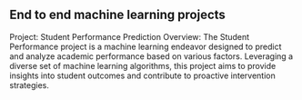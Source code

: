## End to end machine learning projects

Project: Student Performance Prediction
Overview:
The Student Performance project is a machine learning endeavor designed to predict and analyze academic performance based on various factors. 
Leveraging a diverse set of machine learning algorithms, this project aims to provide insights into student outcomes and contribute to proactive intervention strategies.
